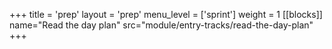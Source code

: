 +++
title = 'prep'
layout = 'prep'
menu_level = ['sprint']
weight = 1
[[blocks]]
name="Read the day plan"
src="module/entry-tracks/read-the-day-plan"
+++
